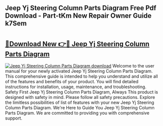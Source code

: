 ## Jeep Yj Steering Column Parts Diagram Free Pdf Download - Part-tKm New Repair Owner Guide k7Sem

# <h2><a href="http://dfkf3s2.blite.top/?on=Jeep+Yj+Steering+Column+Parts+Diagram">🔗Download New 👉🔴 Jeep Yj Steering Column Parts Diagram</a></h2>

[![Jeep Yj Steering Column Parts Diagram download](https://i.imgur.com/lujVjoI.png)](http://dfkf3s2.blite.top/?on=Jeep+Yj+Steering+Column+Parts+Diagram)
Welcome to the user manual for your newly activated Jeep Yj Steering Column Parts Diagram. This comprehensive guide is intended to help you understand and utilize all of the features and benefits of your product. You will find detailed instructions for installation, usage, maintenance, and troubleshooting. Safety First Jeep Yj Steering Column Parts Diagram, Always This product is designed with safety in mind. Please follow all safety precautions. Explore the limitless possibilities of list of features with your new Jeep Yj Steering Column Parts Diagram. We're Here to Guide You Jeep Yj Steering Column Parts Diagram. We are committed to providing you with comprehensive support.
